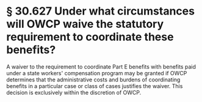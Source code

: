 # § 30.627   Under what circumstances will OWCP waive the statutory requirement to coordinate these benefits?

A waiver to the requirement to coordinate Part E benefits with benefits paid under a state workers' compensation program may be granted if OWCP determines that the administrative costs and burdens of coordinating benefits in a particular case or class of cases justifies the waiver. This decision is exclusively within the discretion of OWCP. 




